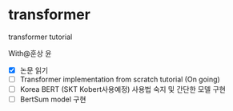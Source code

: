 # transformer
transformer tutorial

With@훈상 윤 

- [x]  논문 읽기
- [ ]  Transformer implementation from scratch tutorial  (On going)
- [ ]  Korea BERT (SKT Kobert사용예정) 사용법 숙지 및 간단한 모델 구현
- [ ]  BertSum model 구현